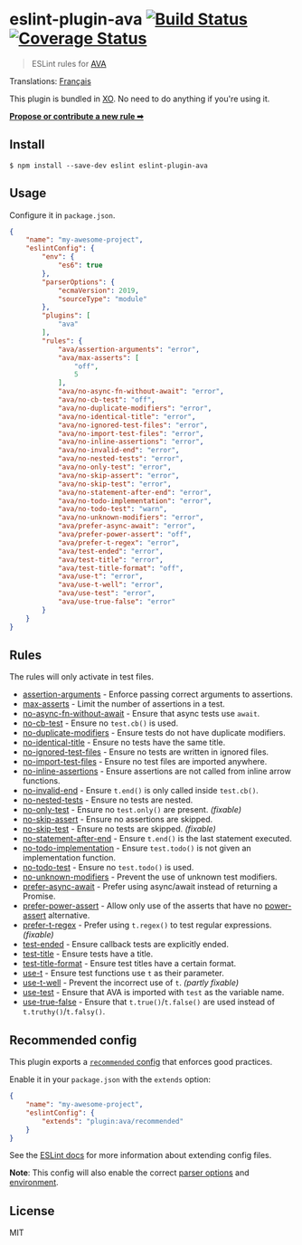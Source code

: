 # eslint-plugin-ava [![Build Status](https://travis-ci.org/avajs/eslint-plugin-ava.svg?branch=master)](https://travis-ci.org/avajs/eslint-plugin-ava) [![Coverage Status](https://coveralls.io/repos/github/avajs/eslint-plugin-ava/badge.svg?branch=master)](https://coveralls.io/github/avajs/eslint-plugin-ava?branch=master)

> ESLint rules for [AVA](https://ava.li)

Translations: [Français](https://github.com/avajs/ava-docs/blob/master/fr_FR/related/eslint-plugin-ava/readme.md)

This plugin is bundled in [XO](https://github.com/xojs/xo). No need to do anything if you're using it.

[**Propose or contribute a new rule ➡**](.github/contributing.md)


## Install

```
$ npm install --save-dev eslint eslint-plugin-ava
```


## Usage

Configure it in `package.json`.

```json
{
	"name": "my-awesome-project",
	"eslintConfig": {
		"env": {
			"es6": true
		},
		"parserOptions": {
			"ecmaVersion": 2019,
			"sourceType": "module"
		},
		"plugins": [
			"ava"
		],
		"rules": {
			"ava/assertion-arguments": "error",
			"ava/max-asserts": [
				"off",
				5
			],
			"ava/no-async-fn-without-await": "error",
			"ava/no-cb-test": "off",
			"ava/no-duplicate-modifiers": "error",
			"ava/no-identical-title": "error",
			"ava/no-ignored-test-files": "error",
			"ava/no-import-test-files": "error",
			"ava/no-inline-assertions": "error",
			"ava/no-invalid-end": "error",
			"ava/no-nested-tests": "error",
			"ava/no-only-test": "error",
			"ava/no-skip-assert": "error",
			"ava/no-skip-test": "error",
			"ava/no-statement-after-end": "error",
			"ava/no-todo-implementation": "error",
			"ava/no-todo-test": "warn",
			"ava/no-unknown-modifiers": "error",
			"ava/prefer-async-await": "error",
			"ava/prefer-power-assert": "off",
			"ava/prefer-t-regex": "error",
			"ava/test-ended": "error",
			"ava/test-title": "error",
			"ava/test-title-format": "off",
			"ava/use-t": "error",
			"ava/use-t-well": "error",
			"ava/use-test": "error",
			"ava/use-true-false": "error"
		}
	}
}
```


## Rules

The rules will only activate in test files.

- [assertion-arguments](docs/rules/assertion-arguments.md) - Enforce passing correct arguments to assertions.
- [max-asserts](docs/rules/max-asserts.md) - Limit the number of assertions in a test.
- [no-async-fn-without-await](docs/rules/no-async-fn-without-await.md) - Ensure that async tests use `await`.
- [no-cb-test](docs/rules/no-cb-test.md) - Ensure no `test.cb()` is used.
- [no-duplicate-modifiers](docs/rules/no-duplicate-modifiers.md) - Ensure tests do not have duplicate modifiers.
- [no-identical-title](docs/rules/no-identical-title.md) - Ensure no tests have the same title.
- [no-ignored-test-files](docs/rules/no-ignored-test-files.md) - Ensure no tests are written in ignored files.
- [no-import-test-files](docs/rules/no-import-test-files.md) - Ensure no test files are imported anywhere.
- [no-inline-assertions](docs/rules/no-inline-assertions.md) - Ensure assertions are not called from inline arrow functions.
- [no-invalid-end](docs/rules/no-invalid-end.md) - Ensure `t.end()` is only called inside `test.cb()`.
- [no-nested-tests](docs/rules/no-nested-tests.md) - Ensure no tests are nested.
- [no-only-test](docs/rules/no-only-test.md) - Ensure no `test.only()` are present. *(fixable)*
- [no-skip-assert](docs/rules/no-skip-assert.md) - Ensure no assertions are skipped.
- [no-skip-test](docs/rules/no-skip-test.md) - Ensure no tests are skipped. *(fixable)*
- [no-statement-after-end](docs/rules/no-statement-after-end.md) - Ensure `t.end()` is the last statement executed.
- [no-todo-implementation](docs/rules/no-todo-implementation.md) - Ensure `test.todo()` is not given an implementation function.
- [no-todo-test](docs/rules/no-todo-test.md) - Ensure no `test.todo()` is used.
- [no-unknown-modifiers](docs/rules/no-unknown-modifiers.md) - Prevent the use of unknown test modifiers.
- [prefer-async-await](docs/rules/prefer-async-await.md) - Prefer using async/await instead of returning a Promise.
- [prefer-power-assert](docs/rules/prefer-power-assert.md) - Allow only use of the asserts that have no [power-assert](https://github.com/power-assert-js/power-assert) alternative.
- [prefer-t-regex](docs/rules/prefer-t-regex.md) - Prefer using `t.regex()` to test regular expressions. *(fixable)*
- [test-ended](docs/rules/test-ended.md) - Ensure callback tests are explicitly ended.
- [test-title](docs/rules/test-title.md) - Ensure tests have a title.
- [test-title-format](docs/rules/test-title-format.md) - Ensure test titles have a certain format.
- [use-t](docs/rules/use-t.md) - Ensure test functions use `t` as their parameter.
- [use-t-well](docs/rules/use-t-well.md) - Prevent the incorrect use of `t`. *(partly fixable)*
- [use-test](docs/rules/use-test.md) - Ensure that AVA is imported with `test` as the variable name.
- [use-true-false](docs/rules/use-true-false.md) - Ensure that `t.true()`/`t.false()` are used instead of `t.truthy()`/`t.falsy()`.


## Recommended config

This plugin exports a [`recommended` config](index.js) that enforces good practices.

Enable it in your `package.json` with the `extends` option:

```json
{
	"name": "my-awesome-project",
	"eslintConfig": {
		"extends": "plugin:ava/recommended"
	}
}
```

See the [ESLint docs](http://eslint.org/docs/user-guide/configuring#extending-configuration-files) for more information about extending config files.

**Note**: This config will also enable the correct [parser options](http://eslint.org/docs/user-guide/configuring#specifying-parser-options) and [environment](http://eslint.org/docs/user-guide/configuring#specifying-environments).


## License

MIT
